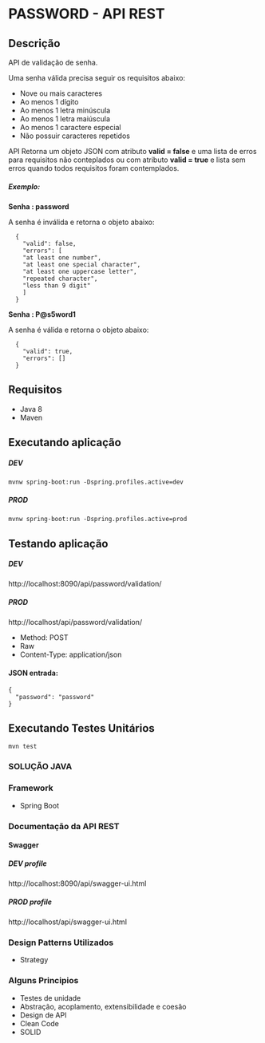 #  PASSWORD - API REST

## Descrição 
  API de validação de senha.

  Uma senha válida precisa seguir os requisitos abaixo:
  * Nove ou mais caracteres
  * Ao menos 1 dígito
  * Ao menos 1 letra minúscula
  * Ao menos 1 letra maiúscula
  * Ao menos 1 caractere especial
  * Não possuir caracteres repetidos


API Retorna um objeto JSON com atributo **valid = false** e uma lista de erros para requisitos não conteplados ou com atributo **valid = true** e lista sem erros quando todos requisitos foram contemplados.

##### Exemplo: 

**Senha : password**

A senha é inválida e retorna o objeto abaixo:

      {
        "valid": false,
        "errors": [
        "at least one number",
        "at least one special character",
        "at least one uppercase letter",
        "repeated character",
        "less than 9 digit"
        ]
      }

**Senha : P@s5word1**

A senha é válida e retorna o objeto abaixo:

      {
        "valid": true,
        "errors": []
      }




## Requisitos
  * Java 8
  * Maven 
    
## Executando aplicação

  ##### DEV 
    mvnw spring-boot:run -Dspring.profiles.active=dev

  ##### PROD 
    mvnw spring-boot:run -Dspring.profiles.active=prod


## Testando aplicação

  ##### DEV 
  http://localhost:8090/api/password/validation/

  ##### PROD 
  http://localhost/api/password/validation/

  * Method: POST
  * Raw
  * Content-Type: application/json

   #### JSON entrada:

    {
      "password": "password"
    }


## Executando Testes Unitários
    mvn test


### SOLUÇÃO JAVA

### Framework
* Spring Boot

### Documentação da API REST

#### Swagger 
  ##### DEV profile
  http://localhost:8090/api/swagger-ui.html

  ##### PROD profile
  http://localhost/api/swagger-ui.html

### Design Patterns Utilizados
* Strategy

### Alguns Principios 
* Testes de unidade 
* Abstração, acoplamento, extensibilidade e coesão
* Design de API
* Clean Code
* SOLID


